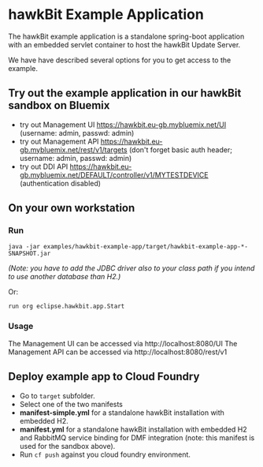 # hawkBit Example Application
The hawkBit example application is a standalone spring-boot application with an embedded servlet container to host the hawkBit Update Server.

We have have described several options for you to get access to the example.

## Try out the example application in our hawkBit sandbox on Bluemix
- try out Management UI https://hawkbit.eu-gb.mybluemix.net/UI (username: admin, passwd: admin)
- try out Management API https://hawkbit.eu-gb.mybluemix.net/rest/v1/targets (don't forget basic auth header; username: admin, passwd: admin)
- try out DDI API https://hawkbit.eu-gb.mybluemix.net/DEFAULT/controller/v1/MYTESTDEVICE (authentication disabled)

## On your own workstation
### Run
```
java -jar examples/hawkbit-example-app/target/hawkbit-example-app-*-SNAPSHOT.jar
```

_(Note: you have to add the JDBC driver also to your class path if you intend to use another database than H2.)_

Or:

```
run org eclipse.hawkbit.app.Start
```

### Usage
The Management UI can be accessed via http://localhost:8080/UI
The Management API can be accessed via http://localhost:8080/rest/v1

## Deploy example app to Cloud Foundry

- Go to ```target``` subfolder.
- Select one of the two manifests
 - **manifest-simple.yml** for a standalone hawkBit installation with embedded H2.
 - **manifest.yml**  for a standalone hawkBit installation with embedded H2 and RabbitMQ service binding for DMF integration (note: this manifest is used for the sandbox above).
- Run ```cf push``` against you cloud foundry environment.
